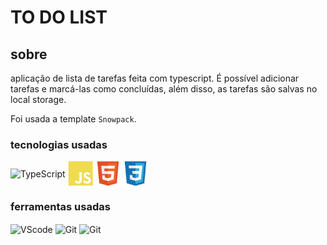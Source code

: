 # TO DO LIST

## sobre
aplicação de lista de tarefas feita com typescript.
É possível adicionar tarefas e marcá-las como concluídas, além disso, as tarefas são salvas no local storage.

Foi usada a template `Snowpack`.

### tecnologias usadas
<div>
  <img align="center" alt="TypeScript" height="40" width="40" src="https://cdn.jsdelivr.net/gh/devicons/devicon/icons/typescript/typescript-original.svg" />
  <img align="center" alt="JavaScript" height="40" width="40" src="https://raw.githubusercontent.com/devicons/devicon/master/icons/javascript/javascript-plain.svg">
  <img align="center" alt="HTML" height="40" width="40" src="https://raw.githubusercontent.com/devicons/devicon/master/icons/html5/html5-original.svg">
  <img align="center" alt="CSS" height="40" width="40" src="https://raw.githubusercontent.com/devicons/devicon/master/icons/css3/css3-original.svg">
  
</div>

### ferramentas usadas
<div>
  <img align="center" alt="VScode" height="40" width="40" src="https://cdn.jsdelivr.net/gh/devicons/devicon/icons/vscode/vscode-original.svg">
  <img align="center" alt="Git" height="40" width="40" src="https://cdn.jsdelivr.net/gh/devicons/devicon/icons/git/git-original.svg">
  <img align="center" alt="Git" height="40" width="40" src="https://cdn.jsdelivr.net/gh/devicons/devicon/icons/npm/npm-original-wordmark.svg" />
</div>
